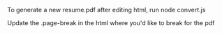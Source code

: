 To generate a new resume.pdf after editing html, run node convert.js

Update the .page-break in the html where you'd like to break for the pdf
